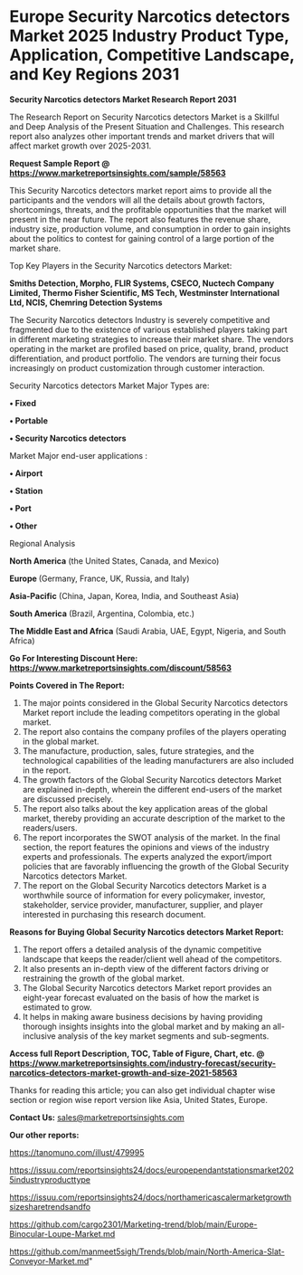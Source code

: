 # Europe Security Narcotics detectors Market 2025 Industry Product Type, Application, Competitive Landscape, and Key Regions 2031

<strong>Security Narcotics detectors Market Research Report 2031</strong>

The Research Report on Security Narcotics detectors Market is a Skillful and Deep Analysis of the Present Situation and Challenges. This research report also analyzes other important trends and market drivers that will affect market growth over 2025-2031.

<strong>Request Sample Report @ <a href=https://www.marketreportsinsights.com/sample/58563>https://www.marketreportsinsights.com/sample/58563</a></strong>

This Security Narcotics detectors market report aims to provide all the participants and the vendors will all the details about growth factors, shortcomings, threats, and the profitable opportunities that the market will present in the near future. The report also features the revenue share, industry size, production volume, and consumption in order to gain insights about the politics to contest for gaining control of a large portion of the market share.

Top Key Players in the Security Narcotics detectors Market:

<strong>Smiths Detection, Morpho, FLIR Systems, CSECO, Nuctech Company Limited, Thermo Fisher Scientific, MS Tech, Westminster International Ltd, NCIS, Chemring Detection Systems</strong>

The Security Narcotics detectors Industry is severely competitive and fragmented due to the existence of various established players taking part in different marketing strategies to increase their market share. The vendors operating in the market are profiled based on price, quality, brand, product differentiation, and product portfolio. The vendors are turning their focus increasingly on product customization through customer interaction.

Security Narcotics detectors Market Major Types are:

<strong>• Fixed

• Portable

• Security Narcotics detectors</strong>

Market Major end-user applications :

<strong>• Airport

• Station

• Port

• Other</strong>

Regional Analysis

</u><strong><b>North America</b></strong> (the United States, Canada, and Mexico)

<strong><b>Europe </b></strong>(Germany, France, UK, Russia, and Italy)

<strong><b>Asia-Pacific</b></strong> (China, Japan, Korea, India, and Southeast Asia)

<strong><b>South America</b></strong> (Brazil, Argentina, Colombia, etc.)

<strong><b>The Middle East and Africa</b></strong> (Saudi Arabia, UAE, Egypt, Nigeria, and South Africa)

<strong>Go For Interesting Discount Here: <a href=https://www.marketreportsinsights.com/discount/58563>https://www.marketreportsinsights.com/discount/58563</a></strong>

<strong>Points Covered in The Report:</strong>
<ol>
  <li>The major points considered in the Global Security Narcotics detectors Market report include the leading competitors operating in the global market.</li>
  <li>The report also contains the company profiles of the players operating in the global market.</li>
  <li>The manufacture, production, sales, future strategies, and the technological capabilities of the leading manufacturers are also included in the report.</li>
  <li>The growth factors of the Global Security Narcotics detectors Market are explained in-depth, wherein the different end-users of the market are discussed precisely.</li>
  <li>The report also talks about the key application areas of the global market, thereby providing an accurate description of the market to the readers/users.</li>
  <li>The report incorporates the SWOT analysis of the market. In the final section, the report features the opinions and views of the industry experts and professionals. The experts analyzed the export/import policies that are favorably influencing the growth of the Global Security Narcotics detectors Market.</li>
  <li>The report on the Global Security Narcotics detectors Market is a worthwhile source of information for every policymaker, investor, stakeholder, service provider, manufacturer, supplier, and player interested in purchasing this research document.</li>
</ol>
<strong>Reasons for Buying Global Security Narcotics detectors Market Report:</strong>

<ol>
  <li>The report offers a detailed analysis of the dynamic competitive landscape that keeps the reader/client well ahead of the competitors.</li>
  <li>It also presents an in-depth view of the different factors driving or restraining the growth of the global market.</li>
  <li>The Global Security Narcotics detectors Market report provides an eight-year forecast evaluated on the basis of how the market is estimated to grow.</li>
  <li>It helps in making aware business decisions by having providing thorough insights insights into the global market and by making an all-inclusive analysis of the key market segments and sub-segments.</li>
</ol>
<strong>Access full Report Description, TOC, Table of Figure, Chart, etc. @ <a href=https://www.marketreportsinsights.com/industry-forecast/security-narcotics-detectors-market-growth-and-size-2021-58563>https://www.marketreportsinsights.com/industry-forecast/security-narcotics-detectors-market-growth-and-size-2021-58563</a></strong>


Thanks for reading this article; you can also get individual chapter wise section or region wise report version like Asia, United States, Europe.

<strong>Contact Us:</strong>
sales@marketreportsinsights.com

<strong>Our other reports:</strong>

<a href=https://tanomuno.com/illust/479995>https://tanomuno.com/illust/479995</a>

<a href=https://issuu.com/reportsinsights24/docs/europependantstationsmarket2025industryproducttype>https://issuu.com/reportsinsights24/docs/europependantstationsmarket2025industryproducttype</a>

<a href=https://issuu.com/reportsinsights24/docs/northamericascalermarketgrowthsizesharetrendsandfo>https://issuu.com/reportsinsights24/docs/northamericascalermarketgrowthsizesharetrendsandfo</a>

<a href=https://github.com/cargo2301/Marketing-trend/blob/main/Europe-Binocular-Loupe-Market.md>https://github.com/cargo2301/Marketing-trend/blob/main/Europe-Binocular-Loupe-Market.md</a>

<a href=https://github.com/manmeet5sigh/Trends/blob/main/North-America-Slat-Conveyor-Market.md>https://github.com/manmeet5sigh/Trends/blob/main/North-America-Slat-Conveyor-Market.md</a>"
